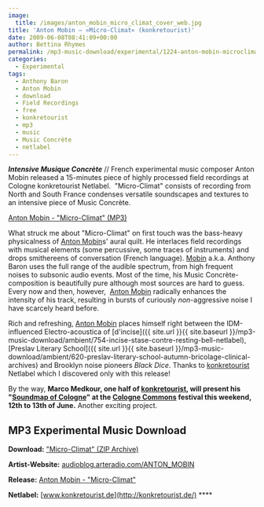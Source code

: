 ```yaml
---
image:
  title: /images/anton_mobin_micro_climat_cover_web.jpg
title: 'Anton Mobin – »Micro-Climat« (konkretourist)'
date: 2009-06-08T08:41:09+00:00
author: Bettina Rhymes
permalink: /mp3-music-download/experimental/1224-anton-mobin-microclimat-konkretourist
categories:
  - Experimental
tags:
  - Anthony Baron
  - Anton Mobin
  - download
  - Field Recordings
  - free
  - konkretourist
  - mp3
  - music
  - Music Concrète
  - netlabel
---
```

***Intensive Musique Concrète*** // French experimental music composer Anton Mobin released a 15-minutes piece of highly processed field recordings at Cologne konkretourist Netlabel.  "Micro-Climat" consists of recording from North and South France condenses versatile soundscapes and textures to an intensive piece of Music Concrète.

<a href="http://grandmasterrobo.sonicsquirrel.net/12rec/Phlow_Magazine/Anton_Mobin.mp3" target="new">Anton Mobin - "Micro-Climat" (MP3)</a>

<!--more-->

What struck me about "Micro-Climat" on first touch was the bass-heavy physicalness of [Anton Mobin](http://audioblog.arteradio.com/ANTON_MOBIN)s' aural quilt. He interlaces field recordings with musical elements (some percussive, some traces of instruments) and drops smithereens of conversation (French language). [Mobin](http://audioblog.arteradio.com/ANTON_MOBIN) a.k.a. Anthony Baron uses the full range of the audible spectrum, from high frequent noises to subsonic audio events. Most of the time, his Music Concrète-composition is beautifully pure although most sources are hard to guess. Every now and then, however,  [Anton Mobin](http://audioblog.arteradio.com/ANTON_MOBIN) radically enhances the  intensity of his track, resulting in bursts of curiously _non_-aggressive noise I have scarcely heard before.

Rich and refreshing, [Anton Mobin](http://audioblog.arteradio.com/ANTON_MOBIN) places himself right between the IDM-influenced Electro-acoustica of [d'incise]({{ site.url }}{{ site.baseurl }}/mp3-music-download/ambient/754-incise-stase-contre-resting-bell-netlabel), [Preslav Literary School]({{ site.url }}{{ site.baseurl }}/mp3-music-download/ambient/620-preslav-literary-school-autumn-bricolage-clinical-archives) and Brooklyn noise pioneers _Black Dice_. Thanks to [konkretourist](http://konkretourist.de/) Netlabel which I discovered only with this release!

By the way, **Marco Medkour, one half of [konkretourist](http://konkretourist.de/), will present his "[Soundmap of Cologne](http://soundmap-cologne.de/)" at the [Cologne Commons](http://cologne-commons.de) festival this weekend, 12th to 13th of June.** Another exciting project.

## MP3 Experimental Music Download

**Download:** ["Micro-Climat" (ZIP Archive)](http://konkretourist.de/media/anton_mobin/Micro-Climat-Anton-Mobin-release-konkretourist.zip)
  
**Artist-Website:** [audioblog.arteradio.com/ANTON_MOBIN](http://audioblog.arteradio.com/ANTON_MOBIN)
  
**Release:** [Anton Mobin - "Micro-Climat"](http://konkretourist.de/?p=174)
  
**Netlabel:** [www.konkretourist.de](http://konkretourist.de/) ****
